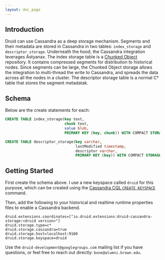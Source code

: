 ```yaml
---
layout: doc_page
---
```


## Introduction
Druid can use Cassandra as a deep storage mechanism. Segments and their metadata are stored in Cassandra in two tables:
`index_storage` and `descriptor_storage`.  Underneath the hood, the Cassandra integration leverages Astyanax.  The 
index storage table is a [Chunked Object](https://github.com/Netflix/astyanax/wiki/Chunked-Object-Store) repository. It contains
compressed segments for distribution to historical nodes.  Since segments can be large, the Chunked Object storage allows the integration to multi-thread
the write to Cassandra, and spreads the data across all the nodes in a cluster.  The descriptor storage table is a normal C* table that 
stores the segment metadatak.  

## Schema
Below are the create statements for each:

```sql
CREATE TABLE index_storage(key text,
                           chunk text,
                           value blob,
                           PRIMARY KEY (key, chunk)) WITH COMPACT STORAGE;

CREATE TABLE descriptor_storage(key varchar,
                                lastModified timestamp,
                                descriptor varchar,
                                PRIMARY KEY (key)) WITH COMPACT STORAGE;
```

## Getting Started
First create the schema above. I use a new keyspace called `druid` for this purpose, which can be created using the
[Cassandra CQL `CREATE KEYSPACE`](http://www.datastax.com/documentation/cql/3.1/cql/cql_reference/create_keyspace_r.html) command.

Then, add the following to your historical and realtime runtime properties files to enable a Cassandra backend.

```properties
druid.extensions.coordinates=["io.druid.extensions:druid-cassandra-storage:<druid version>"]
druid.storage.type=c*
druid.storage.cassandra=true
druid.storage.host=localhost:9160
druid.storage.keyspace=druid
```

Use the `druid-development@googlegroups.com` mailing list if you have questions,
or feel free to reach out directly: `bone@alumni.brown.edu`.


